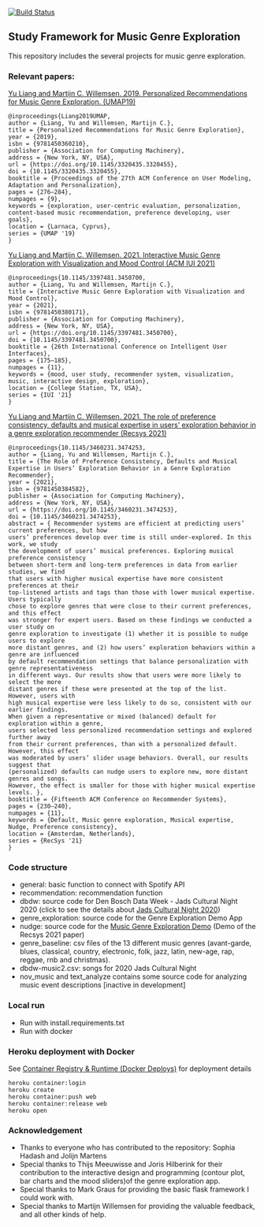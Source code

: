 [![Build Status](https://jenkins.tuneblendr.com/job/argueview-js/job/master/42/badge/icon)](https://jenkins.tuneblendr.com/job/argueview-js/job/master/42/)
## Study Framework for Music Genre Exploration
This repository includes the several projects for music genre exploration.

### Relevant papers:
[Yu Liang and Martijn C. Willemsen. 2019. Personalized 
Recommendations for Music Genre Exploration. (UMAP19)](https://dl.acm.org/doi/abs/10.1145/3320435.3320455)
  ```
  @inproceedings{Liang2019UMAP,
  author = {Liang, Yu and Willemsen, Martijn C.}, 
  title = {Personalized Recommendations for Music Genre Exploration}, 
  year = {2019}, 
  isbn = {9781450360210}, 
  publisher = {Association for Computing Machinery}, 
  address = {New York, NY, USA}, 
  url = {https://doi.org/10.1145/3320435.3320455}, 
  doi = {10.1145/3320435.3320455}, 
  booktitle = {Proceedings of the 27th ACM Conference on User Modeling, Adaptation and Personalization}, 
  pages = {276–284}, 
  numpages = {9}, 
  keywords = {exploration, user-centric evaluation, personalization, content-based music recommendation, preference developing, user goals}, 
  location = {Larnaca, Cyprus}, 
  series = {UMAP '19}
}
```

[Yu Liang and Martijn C. Willemsen. 2021. Interactive Music Genre Exploration with Visualization and Mood Control (ACM IUI 2021)](https://dl.acm.org/doi/abs/10.1145/3397481.3450700)
```
@inproceedings{10.1145/3397481.3450700,
author = {Liang, Yu and Willemsen, Martijn C.},
title = {Interactive Music Genre Exploration with Visualization and Mood Control},
year = {2021},
isbn = {9781450380171},
publisher = {Association for Computing Machinery},
address = {New York, NY, USA},
url = {https://doi.org/10.1145/3397481.3450700},
doi = {10.1145/3397481.3450700},
booktitle = {26th International Conference on Intelligent User Interfaces},
pages = {175–185},
numpages = {11},
keywords = {mood, user study, recommender system, visualization, music, interactive design, exploration},
location = {College Station, TX, USA},
series = {IUI '21}
}
```
[Yu Liang and Martijn C. Willemsen. 2021. The role of preference consistency, defaults and musical expertise in users’ exploration 
behavior in a genre exploration recommender (Recsys 2021)](https://doi.org/10.1145/3460231.3474253)

```
@inproceedings{10.1145/3460231.3474253,
author = {Liang, Yu and Willemsen, Martijn C.},
title = {The Role of Preference Consistency, Defaults and Musical Expertise in Users’ Exploration Behavior in a Genre Exploration Recommender},
year = {2021},
isbn = {9781450384582},
publisher = {Association for Computing Machinery},
address = {New York, NY, USA},
url = {https://doi.org/10.1145/3460231.3474253},
doi = {10.1145/3460231.3474253},
abstract = { Recommender systems are efficient at predicting users’ current preferences, but how
users’ preferences develop over time is still under-explored. In this work, we study
the development of users’ musical preferences. Exploring musical preference consistency
between short-term and long-term preferences in data from earlier studies, we find
that users with higher musical expertise have more consistent preferences at their
top-listened artists and tags than those with lower musical expertise. Users typically
chose to explore genres that were close to their current preferences, and this effect
was stronger for expert users. Based on these findings we conducted a user study on
genre exploration to investigate (1) whether it is possible to nudge users to explore
more distant genres, and (2) how users’ exploration behaviors within a genre are influenced
by default recommendation settings that balance personalization with genre representativeness
in different ways. Our results show that users were more likely to select the more
distant genres if these were presented at the top of the list. However, users with
high musical expertise were less likely to do so, consistent with our earlier findings.
When given a representative or mixed (balanced) default for exploration within a genre,
users selected less personalized recommendation settings and explored further away
from their current preferences, than with a personalized default. However, this effect
was moderated by users’ slider usage behaviors. Overall, our results suggest that
(personalized) defaults can nudge users to explore new, more distant genres and songs.
However, the effect is smaller for those with higher musical expertise levels. },
booktitle = {Fifteenth ACM Conference on Recommender Systems},
pages = {230–240},
numpages = {11},
keywords = {Default, Music genre exploration, Musical expertise, Nudge, Preference consistency},
location = {Amsterdam, Netherlands},
series = {RecSys '21}
}

```

### Code structure
- general: basic function to connect with Spotify API
- recommendation: recommendation function 
- dbdw: source code for Den Bosch Data Week - Jads Cultural Night 2020
  (click to see the details about [Jads Cultural Night 2020](https://www.denbosch.nl/nl/denboschdataweek/dinsdag))
- genre_exploration: source code for the Genre Exploration Demo App
- nudge: source code for the 
[Music Genre Exploration Demo](https://music-genre-explore.herokuapp.com/) (Demo of the Recsys 2021 paper)
- genre_baseline: csv files of the 13 different music genres (avant-garde, 
  blues, classical, country, electronic, folk, jazz, latin, new-age, rap, reggae, rnb and christmas).
- dbdw-music2.csv: songs for 2020 Jads Cultural Night
- nov_music and text_analyze contains some source code for analyzing music event descriptions [inactive in development]

### Local run
- Run with install.requirements.txt
- Run with docker

### Heroku deployment with Docker
See [Container Registry & Runtime (Docker Deploys)](https://devcenter.heroku.com/articles/container-registry-and-runtime) for deployment details
```
heroku container:login
heroku create
heroku container:push web
heroku container:release web
heroku open
```

### Acknowledgement
- Thanks to everyone who has contributed to the repository: Sophia Hadash and Jolijn Martens
- Special thanks to Thijs Meeuwisse and Joris Hilberink for their contribution to the interactive design and programming
(contour plot, bar charts and the mood sliders)of the genre exploration app.
- Special thanks to Mark Graus for providing the basic flask framework I could work with.
- Special thanks to Martijn Willemsen for providing the valuable feedback, and all other kinds of help.
